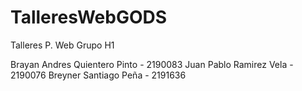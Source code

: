 # TalleresWebGODS
Talleres P. Web Grupo H1

Brayan Andres Quientero Pinto - 2190083
Juan Pablo Ramirez Vela - 2190076
Breyner Santiago Peña - 2191636


